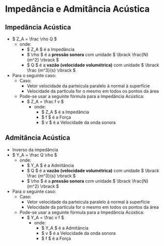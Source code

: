 # Impedância e Admitância Acústica

## Impedância Acústica
-  $ Z_A = \frac \rho Q $
    - onde:
        - $ Z_A $ é a Impedância
        - $ \rho $ é a **pressão sonora** com unidade $ \lbrack \frac{N}{m^2} \rbrack $ 
        - $ Q $ é a **vazão (velocidade volumétrica)** com unidade $ \lbrack \frac {m^3}{s} \rbrack $
- Para o seguinte caso:
    - Caso:
        - Vetor velocidade da parteicula paralelo à normal à superfície
        - Velocidade da partícula for o mesmo em todos os pontos da área
    - Pode-se usar a seguinte fórmula para a Impedância Acústica:
        - $ Z_A = \frac f v $
            - onde:
                - $ Z_A $ é a Impedância
                - $ f $ é a Força
                - $ v $ é a Velocidade da onda sonora

## Admitância Acústica
- Inverso da impedância
-  $ Y_A = \frac Q \rho $
    - onde:
        - $ Y_A $ é a Admitância
        - $ Q $ é a **vazão (velocidade volumétrica)** com unidade $ \lbrack \frac {m^3}{s} \rbrack $
        - $ \rho $ é a **pressão sonora** com unidade $ \lbrack \frac{N}{m^2} \rbrack $ 
- Para o seguinte caso:
    - Caso:
        - Vetor velocidade da parteicula paralelo à normal à superfície
        - Velocidade da partícula for o mesmo em todos os pontos da área
    - Pode-se usar a seguinte fórmula para a Impedância Acústica:
        - $ Y_A = \frac v f $
            - onde:
                - $ Y_A $ é a Admitância
                - $ v $ é a Velocidade da onda sonora
                - $ f $ é a Força
